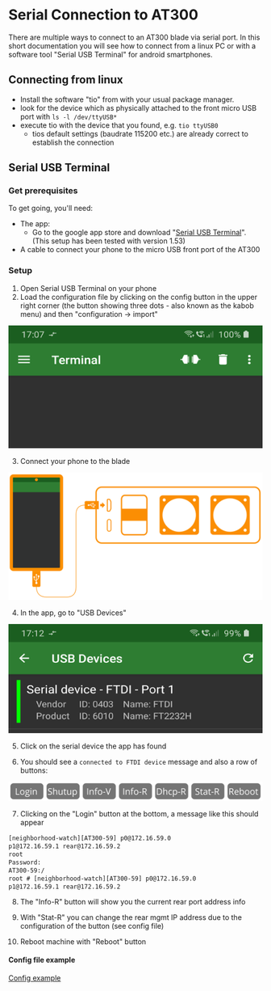 # Serial Connection to AT300

There are multiple ways to connect to an AT300 blade via serial port. In this short documentation you will see how to connect from a linux PC or with a software tool "Serial USB Terminal" for android smartphones.

## Connecting from linux

- Install the software "tio" from with your usual package manager.
- look for the device which as physically attached to the front micro USB port with `ls -l /dev/ttyUSB*`
- execute tio with the device that you found, e.g. `tio ttyUSB0`
  - tios default settings (baudrate 115200 etc.) are already correct to establish the connection

## Serial USB Terminal

<!-- In this short guide you will see how to:

- Connect a smartphone via serial connection to a blade
- Configure basic setups like IP addresses via smartphone

This guide is based on an android app called "Serial USB Terminal" and will provide some command examples. -->

### Get prerequisites

To get going, you'll need:

- The app:
  - Go to the google app store and download "[Serial USB Terminal](https://play.google.com/store/apps/details?id=de.kai_morich.serial_usb_terminal&hl=de&gl=US)". (This setup has been tested with version 1.53)
- A cable to connect your phone to the micro USB front port of the AT300


### Setup

1. Open Serial USB Terminal on your phone
2. Load the configuration file by clicking on the config button in the upper right corner (the button showing three dots - also known as the kabob menu) and then "configuration -> import" 

![Kabob menu (three dots)](serial-usb-app.png)

3. Connect your phone to the blade 

![Connect smartphone to AT300](smartphone-at300.svg)

4. In the app, go to "USB Devices" 

![Serial USB Terminal - Devices](serial-usb-app-devices.png)

5. Click on the serial device the app has found 

6. You should see a `connected to FTDI device` message and also a row of buttons:

![macro buttons](macro-buttons.svg)

7. Clicking on the "Login" button at the bottom, a message like this should appear 

```
[neighborhood-watch][AT300-59] p0@172.16.59.0 
p1@172.16.59.1 rear@172.16.59.2
root
Password:
AT300-59:/
root # [neighborhood-watch][AT300-59] p0@172.16.59.0 
p1@172.16.59.1 rear@172.16.59.2
```
8. The "Info-R" button will show you the current rear port address info 

9. With "Stat-R" you can change the rear mgmt IP address due to the configuration of the button (see config file) 

10. Reboot machine with "Reboot" button 


#### Config file example

[Config example](./serial_usb_terminal_cfg.txt)
